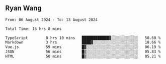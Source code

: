 ## Ryan Wang

<!--START_SECTION:waka-->

```txt
From: 06 August 2024 - To: 13 August 2024

Total Time: 16 hrs 8 mins

TypeScript        8 hrs 10 mins   ████████████▓░░░░░░░░░░░░   50.60 %
Markdown          3 hrs           ████▓░░░░░░░░░░░░░░░░░░░░   18.66 %
Vue.js            59 mins         █▓░░░░░░░░░░░░░░░░░░░░░░░   06.19 %
JSON              56 mins         █▒░░░░░░░░░░░░░░░░░░░░░░░   05.83 %
HTML              50 mins         █▒░░░░░░░░░░░░░░░░░░░░░░░   05.21 %
```

<!--END_SECTION:waka-->
